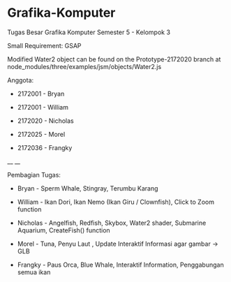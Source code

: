 # Grafika-Komputer
Tugas Besar Grafika Komputer Semester 5 - Kelompok 3

Small Requirement: GSAP

Modified Water2 object can be found on the Prototype-2172020 branch at node_modules/three/examples/jsm/objects/Water2.js


Anggota:

- 2172001 - Bryan

- 2172001 - William

- 2172020 - Nicholas

- 2172025 - Morel

- 2172036 - Frangky

__
__

Pembagian Tugas:

- Bryan - Sperm Whale, Stingray, Terumbu Karang

- William - Ikan Dori, Ikan Nemo (Ikan Giru / Clownfish), Click to Zoom function

- Nicholas - Angelfish, Redfish, Skybox, Water2 shader, Submarine Aquarium, CreateFish() function

- Morel - Tuna, Penyu Laut , Update Interaktif Informasi agar gambar -> GLB

- Frangky - Paus Orca, Blue Whale, Interaktif Information, Penggabungan semua ikan
  
